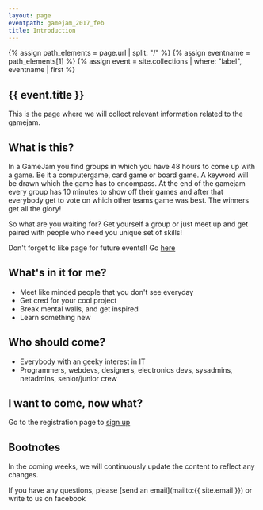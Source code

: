 ```yaml
---
layout: page
eventpath: gamejam_2017_feb
title: Introduction
---
```


{% assign path_elements = page.url | split: "/"  %}
{% assign eventname = path_elements[1] %}
{% assign event = site.collections | where: "label", eventname | first %}

{{ event.title }}
---------------------------------

This is the page where we will collect relevant information related to the gamejam.


What is this?
---------------

In a GameJam you find groups in which you have 48 hours to come up with a game. Be it a computergame, card game or board game.
A keyword will be drawn which the game has to encompass.
At the end of the gamejam every group has 10 minutes to show off their games and after that everybody get to vote on which other teams game was best.
The winners get all the glory!

So what are you waiting for? Get yourself a group or just meet up and get paired with people who need you unique set of skills!

Don't forget to like page for future events!! Go [here](https://www.facebook.com/events/839646426173282/)


What's in it for me?
-----------------------

* Meet like minded people that you don't see everyday
* Get cred for your cool project
* Break mental walls, and get inspired
* Learn something new

Who should come?
--------------------

* Everybody with an geeky interest in IT
* Programmers, webdevs, designers, electronics devs, sys­admins, netadmins, senior/junior crew


I want to come, now what?
-----------------------------

Go to the registration page to [sign up]({{site.baseurl}}/{{page.eventpath}}/sign_up.html)


Bootnotes
--------------

In the coming weeks, we will continuously update the content to reflect any changes.

If you have any questions, please [send an email](mailto:{{ site.email }}) or write to us on facebook
